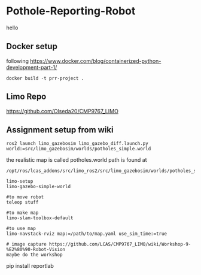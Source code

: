 # Pothole-Reporting-Robot
hello
## Docker setup 
following https://www.docker.com/blog/containerized-python-development-part-1/
```
docker build -t prr-project .
```

## Limo Repo
https://github.com/Olseda20/CMP9767_LIMO


## Assignment setup from wiki

```
ros2 launch limo_gazebosim limo_gazebo_diff.launch.py world:=src/limo_gazebosim/worlds/potholes_simple.world
```

the realistic map is called potholes.world
path is found at 
```
/opt/ros/lcas_addons/src/limo_ros2/src/limo_gazebosim/worlds/potholes_simple.world
```



```
limo-setup
limo-gazebo-simple-world

#to move robot
teleop stuff

#to make map
limo-slam-toolbox-default

#to use map
limo-navstack-rviz map:=/path/to/map.yaml use_sim_time:=true

# image capture https://github.com/LCAS/CMP9767_LIMO/wiki/Workshop-9-%E2%80%90-Robot-Vision
maybe do the workshop
```
pip install reportlab
